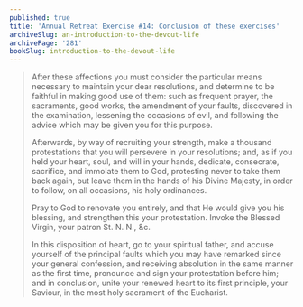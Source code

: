 ```yaml
---
published: true
title: 'Annual Retreat Exercise #14: Conclusion of these exercises'
archiveSlug: an-introduction-to-the-devout-life
archivePage: '281'
bookSlug: introduction-to-the-devout-life
---
```


> After these affections you must consider the particular means necessary to maintain your dear resolutions, and determine to be faithful in making good use of them: such as frequent prayer, the sacraments, good works, the amendment of your faults, discovered in the examination, lessening the occasions of evil, and following the advice which may be given you for this purpose.
>
> Afterwards, by way of recruiting your strength, make a thousand protestations that you will persevere in your resolutions; and, as if you held your heart, soul, and will in your hands, dedicate, consecrate, sacrifice, and immolate them to God, protesting never to take them back again, but leave them in the hands of his Divine Majesty, in order to follow, on all occasions, his holy ordinances.
>
> Pray to God to renovate you entirely, and that He would give you his blessing, and strengthen this your protestation. Invoke the Blessed Virgin, your patron St. N. N., &c.
>
> In this disposition of heart, go to your spiritual father, and accuse yourself of the principal faults which you may have remarked since your general confession, and receiving absolution in the same manner as the first time, pronounce and sign your protestation before him; and in conclusion, unite your renewed heart to its first principle, your Saviour, in the most holy sacrament of the Eucharist.
